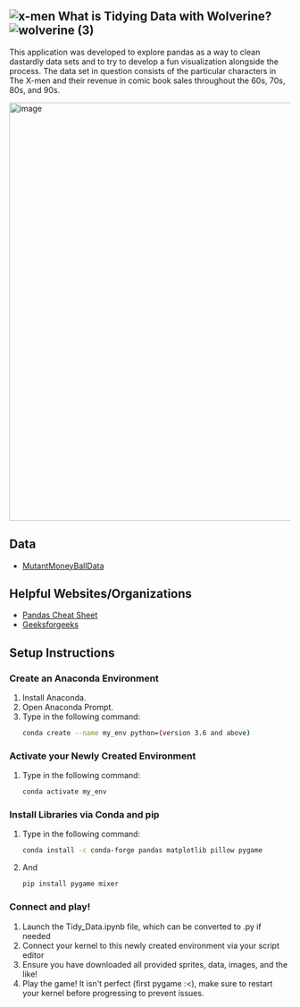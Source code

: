 

## ![x-men](https://github.com/user-attachments/assets/6a7d6b9a-3e16-4e71-b2c2-08fb005fb8e5) What is Tidying Data with Wolverine?![wolverine (3)](https://github.com/user-attachments/assets/11203efb-1d88-42fe-ab6f-b9f4dcca9cb5)
This application was developed to explore pandas as a way to clean dastardly data sets and to try to 
develop a fun visualization alongside the process. The data set in question consists
of the particular characters in The X-men and their revenue in comic book sales
throughout the 60s, 70s, 80s, and 90s.


<img width="749" alt="image" src="https://github.com/user-attachments/assets/264c41be-69b6-4131-b213-e2756e488446" />




## Data
- [MutantMoneyBallData](https://github.com/EliCash82/mutantmoneyball/tree/main)

## Helpful Websites/Organizations
- [Pandas Cheat Sheet](https://pandas.pydata.org/Pandas_Cheat_Sheet.pdf)
- [Geeksforgeeks](https://www.geeksforgeeks.org/)

## Setup Instructions

### Create an Anaconda Environment
1. Install Anaconda.
2. Open Anaconda Prompt.
3. Type in the following command:
   ```bash
   conda create --name my_env python=(version 3.6 and above)

### Activate your Newly Created Environment
1. Type in the following command:
   ```bash
   conda activate my_env
### Install Libraries via Conda and pip
1. Type in the following command:
   ```bash
   conda install -c conda-forge pandas matplotlib pillow pygame
2. And
   ```bash
   pip install pygame mixer
   
### Connect and play!
1. Launch the Tidy_Data.ipynb file, which can be converted to .py if needed
2. Connect your kernel to this newly created environment via your script editor
3. Ensure you have downloaded all provided sprites, data, images, and the like!
4. Play the game! It isn't perfect (first pygame :<), make sure to restart your kernel before progressing to prevent issues.
